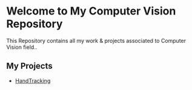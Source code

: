 # Welcome to My Computer Vision Repository

This Repository contains all my work & projects associated to Computer Vision field..

## My Projects 
 - [HandTracking](https://github.com/Muhammad-Usama-07/ComputerVision/tree/master/HandTracking(Project1))

 
